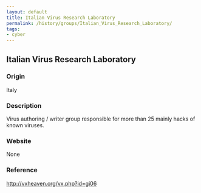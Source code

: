 ```yaml
---
layout: default
title: Italian Virus Research Laboratory
permalink: /history/groups/Italian_Virus_Research_Laboratory/
tags:
- cyber
---
```


## Italian Virus Research Laboratory

### Origin
Italy

### Description
Virus authoring / writer group responsible for more than 25 mainly hacks of known viruses.

### Website
None

### Reference
http://vxheaven.org/vx.php?id=gi06
